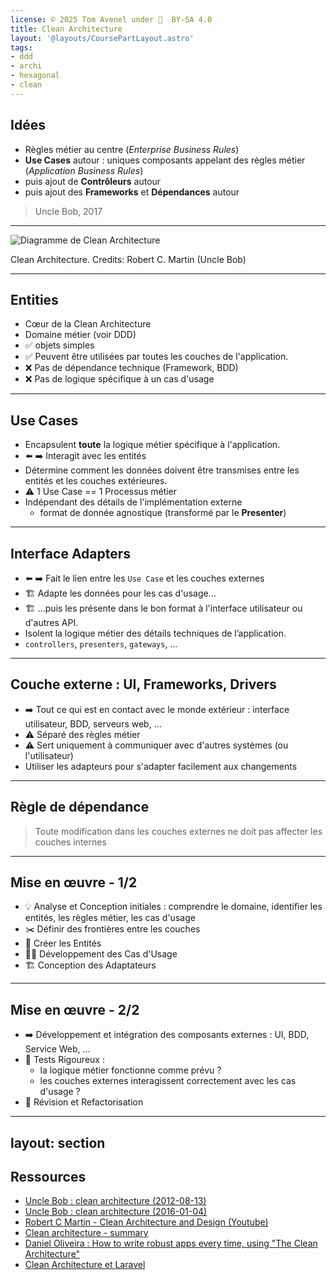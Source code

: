 ```yaml
---
license: © 2025 Tom Avenel under 󰵫  BY-SA 4.0
title: Clean Architecture
layout: '@layouts/CoursePartLayout.astro'
tags:
- ddd
- archi
- hexagonal
- clean
---
```


## Idées

- Règles métier au centre (_Enterprise Business Rules_)
- **Use Cases** autour : uniques composants appelant des règles métier (_Application Business Rules_)
- puis ajout de **Contrôleurs** autour
- puis ajout des **Frameworks** et **Dépendances** autour

> Uncle Bob, 2017

---

![Diagramme de Clean Architecture](https://blog.cleancoder.com/uncle-bob/images/2012-08-13-the-clean-architecture/CleanArchitecture.jpg)

<div class="caption">Clean Architecture. Credits: Robert C. Martin (Uncle Bob)</div>

---

## Entities

- Cœur de la Clean Architecture
- Domaine métier (voir DDD)
- ✅ objets simples
- ✅ Peuvent être utilisées par toutes les couches de l'application.
- ❌ Pas de dépendance technique (Framework, BDD)
- ❌ Pas de logique spécifique à un cas d'usage

---

## Use Cases

- Encapsulent **toute** la logique métier spécifique à l'application.
- ⬅️ ➡️ Interagit avec les entités
- Détermine comment les données doivent être transmises entre les entités et les couches extérieures.
- ⚠️ 1 Use Case == 1 Processus métier
- Indépendant des détails de l'implémentation externe
  - format de donnée agnostique (transformé par le **Presenter**)

---

## Interface Adapters

- ⬅️ ➡️ Fait le lien entre les `Use Case` et les couches externes
- 🏗️ Adapte les données pour les cas d'usage…
- 🏗️ …puis les présente dans le bon format à l'interface utilisateur ou d'autres API.
- Isolent la logique métier des détails techniques de l’application.
- `controllers`, `presenters`, `gateways`, …

---

## Couche externe : UI, Frameworks, Drivers

- ➡️ Tout ce qui est en contact avec le monde extérieur : interface utilisateur, BDD, serveurs web, …
- ⚠️ Séparé des règles métier
- ⚠️ Sert uniquement à communiquer avec d'autres systèmes (ou l'utilisateur)
- Utiliser les adapteurs pour s'adapter facilement aux changements

---

## Règle de dépendance

> Toute modification dans les couches externes ne doit pas affecter les couches internes

---

## Mise en œuvre - 1/2

- 💡 Analyse et Conception initiales : comprendre le domaine, identifier les entités, les règles métier, les cas d'usage
- ✂️ Définir des frontières entre les couches
- 👥 Créer les Entités
- 🧑‍💼 Développement des Cas d'Usage
- 🏗️ Conception des Adaptateurs

---

## Mise en œuvre - 2/2

- ➡️ Développement et intégration des composants externes : UI, BDD, Service Web, …
- 🧪 Tests Rigoureux :
  - la logique métier fonctionne comme prévu ?
  - les couches externes interagissent correctement avec les cas d'usage ?
- 🔄 Révision et Refactorisation

---
layout: section
---

## Ressources

- [Uncle Bob : clean architecture (2012-08-13)](https://blog.cleancoder.com/uncle-bob/2012/08/13/the-clean-architecture.html)
- [Uncle Bob : clean architecture (2016-01-04)](https://blog.cleancoder.com/uncle-bob/2016/01/04/ALittleArchitecture.html)
- [Robert C Martin - Clean Architecture and Design (Youtube)](https://www.youtube.com/watch?v=Nsjsiz2A9mg)
- [Clean architecture - summary](https://gist.github.com/ygrenzinger/14812a56b9221c9feca0b3621518635b)
- [Daniel Oliveira : How to write robust apps every time, using "The Clean Architecture"](https://www.freecodecamp.org/news/how-to-write-robust-apps-consistently-with-the-clean-architecture-9bdca93e17b)
- [Clean Architecture et Laravel](https://laravel-france.com/posts/clean-architecture-laravel)

